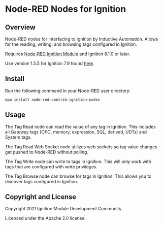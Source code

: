 # Node-RED Nodes for Ignition

## Overview

Node-RED nodes for interfacing to Ignition by Inductive Automation. Allows for the reading, writing, and browsing tags configured in Ignition.

Requires [Node-RED Ignition Module](https://github.com/IgnitionModuleDevelopmentCommunity/IgnitionNode-RED/blob/master/Ignition-Node-RED-Module-signed.modl) and Ignition 8.1.0 or later.

Use version 1.5.5 for Ignition 7.9 found [here](https://www.npmjs.com/package/node-red-contrib-ignition-nodes/v/1.5.5).

## Install

Run the following command in your Node-RED user directory:
 
    npm install node-red-contrib-ignition-nodes

## Usage

The Tag Read node can read the value of any tag in Ignition. This includes all Gateway tags (OPC, memory, expression, SQL, derived, UDTs) and System tags.

The Tag Read Web Socket node utilizes web sockets so tag value changes get pushed to Node-RED without polling.

The Tag Write node can write to tags in Ignition. This will only work with tags that are configured with write privileges.

The Tag Browse node can browse for tags in Ignition. This allows you to discover tags configured in Ignition.

## Copyright and License

Copyright 2021 Ignition Module Development Community

Licensed under the Apache 2.0 license.